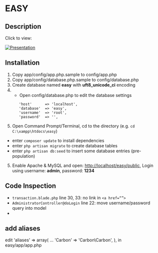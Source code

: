 EASY
====
## Description
Click to view: 

[![Presentation](https://dl.dropboxusercontent.com/u/13791126/github_SE-Slides.jpg)](https://dl.dropboxusercontent.com/u/13791126/github_SE-Slides.pdf)

## Installation
1. Copy app/config/app.php.sample to config/app.php
2. Copy app/config/database.php.sample to config/database.php
3. Create database named **easy** with **uft8_unicode_ci** encoding
3. * Open config/database.php to edit the database settings
   ```
      'host'      => 'localhost',
      'database'  => 'easy',
      'username'  => 'root',
      'password'  => '',
   ```
4. Open Command Prompt/Terminal, cd to the directory (e.g. `cd C:\xampp\htdocs\easy`) 
  * enter `composer update` to install dependencies
  * enter `php artisan migrate` to create database tables
  * enter `php artisan db:seed` to insert some database entries (pre-population)
5. Enable Apache & MySQL and open: [http://localhost/easy/public](http://localhost/easy/public), Login using username: **admin**, password: **1234**


## Code Inspection
- `transaction.blade.php` line 30, 33: no link in `<a href=“”>`
- `AdministratorController@doLogin` line 22: move username/password query into model 
- 
## add aliases
edit
'aliases' => array(
      ...
     'Carbon' 		  => 'Carbon\Carbon',
),
in easy/app/app.php 
